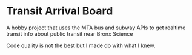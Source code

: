 # Transit Arrival Board

A hobby project that uses the MTA bus and subway APIs to get realtime transit info about public transit near Bronx Science

Code quality is not the best but I made do with what I knew.
